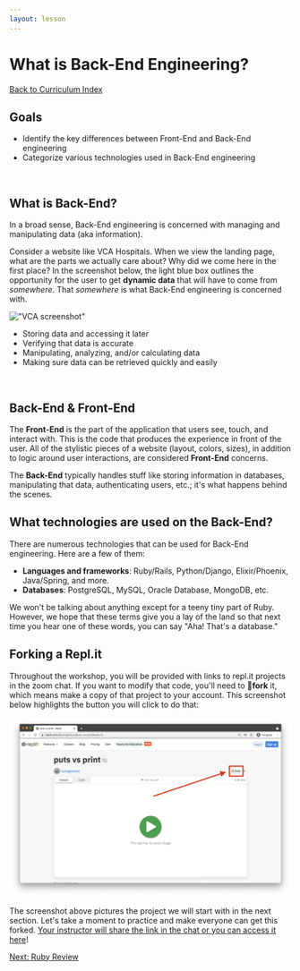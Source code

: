 ```yaml
---
layout: lesson
---
```


# What is Back-End Engineering?

<a href="../">Back to Curriculum Index</a>
<br>

## Goals

- Identify the key differences between Front-End and Back-End engineering
- Categorize various technologies used in Back-End engineering
<br>

## What is Back-End?

In a broad sense, Back-End engineering is concerned with managing and manipulating ​data​ (aka information).

Consider a website like VCA Hospitals. When we view the landing page, what are the parts we actually care about? Why did we come here in the first place? In the screenshot below, the light blue box outlines the opportunity for the user to get **dynamic data** that will have to come from _somewhere_. That _somewhere_ is what Back-End engineering is concerned with.

!["VCA screenshot"](../assets/vca.png)

- Storing data and accessing it later
- Verifying that data is accurate
- Manipulating, analyzing, and/or calculating data
- Making sure data can be retrieved quickly and easily
<br>

## Back-End & Front-End

The **Front-End** is the part of the application that users see, touch, and interact with. This is the code that produces the experience in front of the user. All of the stylistic pieces of a website (layout, colors, sizes), in addition to logic around user interactions, are considered **Front-End** concerns.

The **Back-End** typically handles stuff like storing information in databases, manipulating that data, authenticating users, etc.; it's what happens behind the scenes.
<br>

## What technologies are used on the Back-End?

There are numerous technologies that can be used for Back-End engineering. Here are a few of them:

- **Languages and frameworks**: Ruby/Rails, Python/Django, Elixir/Phoenix, Java/Spring, and more.
- **Databases**: PostgreSQL, MySQL, Oracle Database, MongoDB, etc.

We won't be talking about anything except for a teeny tiny part of Ruby. However, we hope that these terms give you a lay of the land so that next time you hear one of these words, you can say "Aha! That's a database."

## Forking a Repl.it

Throughout the workshop, you will be provided with links to repl.it projects in the zoom chat. If you want to modify that code, you'll need to **<span role="img" aria-label="fork and knife emoji">🍴</span>fork** it, which means make a copy of that project to your account. This screenshot below highlights the button you will click to do that:

!["Fork a replit screenshot"](../assets/fork-replit.png)

The screenshot above pictures the project we will start with in the next section. Let's take a moment to practice and make everyone can get this forked. [Your instructor will share the link in the chat or you can access it here](https://replit.com/@turingschool/puts-vs-print#main.rb)!

<a href="../ruby-review">Next: Ruby Review</a>
